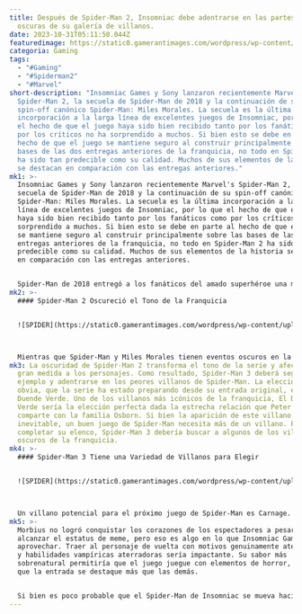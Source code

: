 ```yaml
---
title: Después de Spider-Man 2, Insomniac debe adentrarse en las partes más
  oscuras de su galería de villanos.
date: 2023-10-31T05:11:50.044Z
featuredimage: https://static0.gamerantimages.com/wordpress/wp-content/uploads/2023/10/spider-man-2-symbiote-suit.jpg?q=50&fit=contain&w=1140&h=&dpr=1.5
categoria: Gaming
tags:
  - "#Gaming"
  - "#Spiderman2"
  - "#Marvel"
short-description: "Insomniac Games y Sony lanzaron recientemente Marvel's
  Spider-Man 2, la secuela de Spider-Man de 2018 y la continuación de su
  spin-off canónico Spider-Man: Miles Morales. La secuela es la última
  incorporación a la larga línea de excelentes juegos de Insomniac, por lo que
  el hecho de que el juego haya sido bien recibido tanto por los fanáticos como
  por los críticos no ha sorprendido a muchos. Si bien esto se debe en parte al
  hecho de que el juego se mantiene seguro al construir principalmente sobre las
  bases de las dos entregas anteriores de la franquicia, no todo en Spider-Man 2
  ha sido tan predecible como su calidad. Muchos de sus elementos de la historia
  se destacan en comparación con las entregas anteriores."
mk1: >-
  Insomniac Games y Sony lanzaron recientemente Marvel's Spider-Man 2, la
  secuela de Spider-Man de 2018 y la continuación de su spin-off canónico
  Spider-Man: Miles Morales. La secuela es la última incorporación a la larga
  línea de excelentes juegos de Insomniac, por lo que el hecho de que el juego
  haya sido bien recibido tanto por los fanáticos como por los críticos no ha
  sorprendido a muchos. Si bien esto se debe en parte al hecho de que el juego
  se mantiene seguro al construir principalmente sobre las bases de las dos
  entregas anteriores de la franquicia, no todo en Spider-Man 2 ha sido tan
  predecible como su calidad. Muchos de sus elementos de la historia se destacan
  en comparación con las entregas anteriores.


  Spider-Man de 2018 entregó a los fanáticos del amado superhéroe una mezcla de elementos de la historia esperados e inesperados. En lugar de comenzar desde el principio con la historia de origen de Peter Parker como héroe, el juego de Insomniac sigue a una versión más madura del personaje en sus primeros veinte años. Muchos de los detalles icónicos de la historia de origen de Spider-Man, como la muerte del Tío Ben, han quedado atrás y se han resuelto. En su lugar, los jugadores obtienen a un Peter Parker seguro de sus principios y habilidades heroicas, pero que lucha por equilibrar su carrera y vida personal con ello. Luego, Peter se convierte en mentor de Miles Morales, quien asume el manto del segundo Spider-Man.
mk2: >-
  #### Spider-Man 2 Oscureció el Tono de la Franquicia


  ![SPIDER](https://static0.gamerantimages.com/wordpress/wp-content/uploads/2023/10/spider-man-2-venom-smiling.jpg?q=50&fit=crop&w=1500&dpr=1.5 "SPIDER")



  Mientras que Spider-Man y Miles Morales tienen eventos oscuros en la historia, las historias de Peter y Miles son, al menos en términos de tono, estándar para la franquicia de Spider-Man en general. Spider-Man 2, por otro lado, es más oscuro que sus predecesores. Su primer antagonista principal, Kraven el Cazador, viaja por el mundo persiguiendo presas más fuertes, generalmente super villanos. Muchas de sus víctimas son reformadas y Kraven no duda en asesinarlos de manera brutal de todos modos. Spider-Man 2 también explora la lucha de Peter con el simbionte y Venom, que desafía al personaje a nivel personal.
mk3: La oscuridad de Spider-Man 2 transforma el tono de la serie y afecta en
  gran medida a los personajes. Como resultado, Spider-Man 3 deberá seguir el
  ejemplo y adentrarse en los peores villanos de Spider-Man. La elección más
  obvia, que la serie ha estado preparando desde su entrada original, es El
  Duende Verde. Uno de los villanos más icónicos de la franquicia, El Duende
  Verde sería la elección perfecta dada la estrecha relación que Peter Parker
  comparte con la familia Osborn. Si bien la aparición de este villano parece
  inevitable, un buen juego de Spider-Man necesita más de un villano. Para
  completar su elenco, Spider-Man 3 debería buscar a algunos de los villanos más
  oscuros de la franquicia.
mk4: >-
  #### Spider-Man 3 Tiene una Variedad de Villanos para Elegir


  ![SPIDER](https://static0.gamerantimages.com/wordpress/wp-content/uploads/2023/10/spider-carnage-cropped.jpg?q=50&fit=crop&w=1500&dpr=1.5 "SPIDER")



  Un villano potencial para el próximo juego de Spider-Man es Carnage. Carnage es otro simbionte que posee al asesino en serie Cletus Kasady. Carnage es verdaderamente malvado y le gusta alimentarse de personas, a veces puramente por diversión. Kasady aparece en Spider-Man 2, y dada la prominencia del simbionte, Carnage es otra inclusión obvia para el futuro. Un giro en una dirección más oscura también podría abrir la puerta a villanos como Morbius.
mk5: >-
  Morbius no logró conquistar los corazones de los espectadores a pesar de
  alcanzar el estatus de meme, pero eso es algo en lo que Insomniac Games podría
  aprovechar. Traer al personaje de vuelta con motivos genuinamente aterradores
  y habilidades vampíricas aterradoras sería impactante. Su sabor más
  sobrenatural permitiría que el juego juegue con elementos de horror, haciendo
  que la entrada se destaque más que las demás.


  Si bien es poco probable que el Spider-Man de Insomniac se mueva hacia el tono oscuro y sombrío de Arkham Asylum y sus secuelas, traer villanos más oscuros y comprometerse con el cambio de tono del segundo juego consolidaría la serie como algo especial dentro de la franquicia más grande. La oscuridad de Spider-Man 2 es un buen contraste junto a su enfoque en el concepto del amigable vecino Spider-Man en las misiones secundarias. La presencia de ambas estéticas y tonos ha creado una de las experiencias de Spider-Man más ricas en general y la serie de juegos definitiva para el héroe.
---
```

